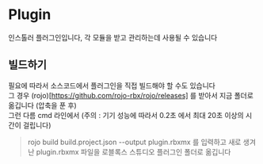 # Plugin
인스톨러 플러그인입니다, 각 모듈을 받고 관리하는데 사용될 수 있습니다

## 빌드하기  
필요에 따라서 소스코드에서 플러그인을 직접 빌드해야 할 수도 있습니다  
그 경우 (rojo)[https://github.com/rojo-rbx/rojo/releases] 를 받아서 지금 폴더로 옮깁니다 (압축을 푼 후)  
그런 다름 cmd 라인에서 (주의 : 기기 성능에 따라서 0.2초 에서 최대 20초 이상의 시간이 걸립니다)  
> rojo build build.project.json --output plugin.rbxmx
를 입력하고 새로 생겨난 plugin.rbxmx 파일을 로블록스 스튜디오 플러그인 폴더로 옮깁니다  
